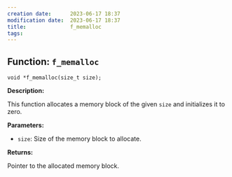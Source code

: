 ```yaml
---
creation date:		2023-06-17 18:37
modification date:	2023-06-17 18:37
title: 				f_memalloc
tags:
---
```

## Function: `f_memalloc`

`void *f_memalloc(size_t size);`

**Description:**

This function allocates a memory block of the given `size` and initializes it to zero.

**Parameters:**

- `size`: Size of the memory block to allocate.

**Returns:**

Pointer to the allocated memory block.